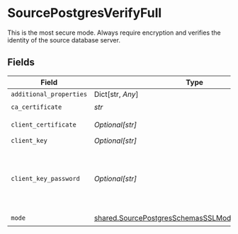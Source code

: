 # SourcePostgresVerifyFull

This is the most secure mode. Always require encryption and verifies the identity of the source database server.


## Fields

| Field                                                                                                                | Type                                                                                                                 | Required                                                                                                             | Description                                                                                                          |
| -------------------------------------------------------------------------------------------------------------------- | -------------------------------------------------------------------------------------------------------------------- | -------------------------------------------------------------------------------------------------------------------- | -------------------------------------------------------------------------------------------------------------------- |
| `additional_properties`                                                                                              | Dict[str, *Any*]                                                                                                     | :heavy_minus_sign:                                                                                                   | N/A                                                                                                                  |
| `ca_certificate`                                                                                                     | *str*                                                                                                                | :heavy_check_mark:                                                                                                   | CA certificate                                                                                                       |
| `client_certificate`                                                                                                 | *Optional[str]*                                                                                                      | :heavy_minus_sign:                                                                                                   | Client certificate                                                                                                   |
| `client_key`                                                                                                         | *Optional[str]*                                                                                                      | :heavy_minus_sign:                                                                                                   | Client key                                                                                                           |
| `client_key_password`                                                                                                | *Optional[str]*                                                                                                      | :heavy_minus_sign:                                                                                                   | Password for keystorage. If you do not add it - the password will be generated automatically.                        |
| `mode`                                                                                                               | [shared.SourcePostgresSchemasSSLModeSSLModes6Mode](../../models/shared/sourcepostgresschemassslmodesslmodes6mode.md) | :heavy_check_mark:                                                                                                   | N/A                                                                                                                  |